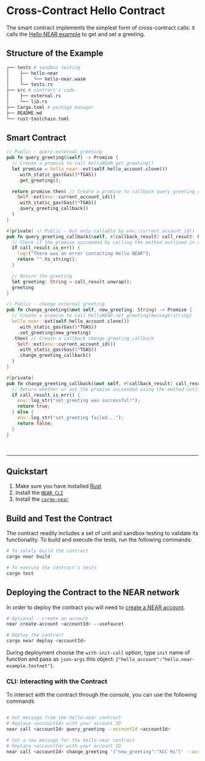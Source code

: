 # Cross-Contract Hello Contract

The smart contract implements the simplest form of cross-contract calls: it calls the [Hello NEAR example](https://docs.near.org/tutorials/examples/hello-near) to get and set a greeting.

## Structure of the Example

```bash
┌── tests # sandbox testing
│    ├── hello-near
│    │    └── hello-near.wasm
│    └── tests.rs
├── src # contract's code
│    ├── external.rs
│    └── lib.rs
├── Cargo.toml # package manager
├── README.md
└── rust-toolchain.toml
```

## Smart Contract

```rust
// Public - query external greeting
pub fn query_greeting(&self) -> Promise {
  // Create a promise to call HelloNEAR.get_greeting()
  let promise = hello_near::ext(self.hello_account.clone())
    .with_static_gas(Gas(5*TGAS))
    .get_greeting();

  return promise.then( // Create a promise to callback query_greeting_callback
    Self::ext(env::current_account_id())
    .with_static_gas(Gas(5*TGAS))
    .query_greeting_callback()
  )
}

#[private] // Public - but only callable by env::current_account_id()
pub fn query_greeting_callback(&self, #[callback_result] call_result: Result<String, PromiseError>) -> String {
  // Check if the promise succeeded by calling the method outlined in external.rs
  if call_result.is_err() {
    log!("There was an error contacting Hello NEAR");
    return "".to_string();
  }

  // Return the greeting
  let greeting: String = call_result.unwrap();
  greeting
}

// Public - change external greeting
pub fn change_greeting(&mut self, new_greeting: String) -> Promise {
  // Create a promise to call HelloNEAR.set_greeting(message:string)
  hello_near::ext(self.hello_account.clone())
    .with_static_gas(Gas(5*TGAS))
    .set_greeting(new_greeting)
  .then( // Create a callback change_greeting_callback
    Self::ext(env::current_account_id())
    .with_static_gas(Gas(5*TGAS))
    .change_greeting_callback()
  )
}

#[private]
pub fn change_greeting_callback(&mut self, #[callback_result] call_result: Result<(), PromiseError>) -> bool {
  // Return whether or not the promise succeeded using the method outlined in external.rs
  if call_result.is_err() {
    env::log_str("set_greeting was successful!");
    return true;
  } else {
    env::log_str("set_greeting failed...");
    return false;
  }
}
```

<br />

---

## Quickstart

1. Make sure you have installed [Rust](https://www.rust-lang.org/tools/install)
2. Install the [`NEAR CLI`](https://github.com/near/near-cli#setup)
3. Install the [`cargo-near`](https://github.com/near/cargo-near)

## Build and Test the Contract
The contract readily includes a set of unit and sandbox testing to validate its functionality. To build and execute the tests, run the following commands:

```bash
# To solely build the contract
cargo near build

# To execute the contract's tests
cargo test
```

## Deploying the Contract to the NEAR network

In order to deploy the contract you will need to [create a NEAR account](https://docs.near.org/develop/contracts/quickstart#create-a-testnet-account).

```bash
# Optional - create an account
near create-account <accountId> --useFaucet

# Deploy the contract
cargo near deploy <accountId>
```

During deployment choose the `with-init-call` option, type `init` name of function and pass as `json-args` this object: `{"hello_account":"hello.near-example.testnet"}`.

### CLI: Interacting with the Contract

To interact with the contract through the console, you can use the following commands

```bash

# Get message from the hello-near contract
# Replace <accountId> with your account ID
near call <accountId> query_greeting --accountId <accountId>

# Set a new message for the hello-near contract
# Replace <accountId> with your account ID
near call <accountId> change_greeting '{"new_greeting":"XCC Hi"}' --accountId <accountId>
```
